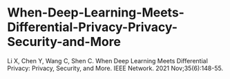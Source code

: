 # When-Deep-Learning-Meets-Differential-Privacy-Privacy-Security-and-More
Li X, Chen Y, Wang C, Shen C. When Deep Learning Meets Differential Privacy: Privacy, Security, and More. IEEE Network. 2021 Nov;35(6):148-55.
